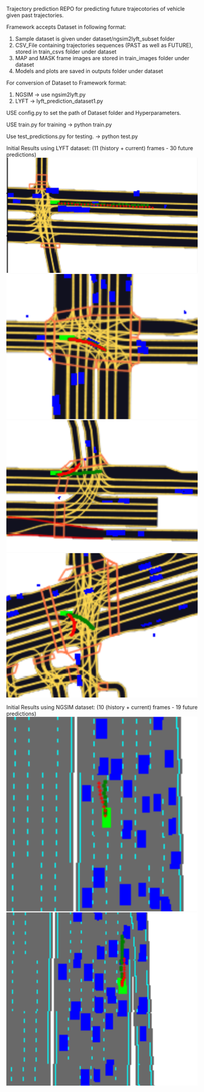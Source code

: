 Trajectory prediction REPO for predicting future trajecotories of vehicle given past trajectories.

Framework accepts Dataset in following format:
1. Sample dataset is given under dataset/ngsim2lyft_subset folder
2. CSV_File containing trajectories sequences (PAST as well as FUTURE), stored in train_csvs folder under dataset
3. MAP and MASK frame images are stored in train_images folder under dataset
4. Models and plots are saved in outputs folder under dataset

For conversion of Dataset to Framework format:
1. NGSIM -> use ngsim2lyft.py
2. LYFT -> lyft_prediction_dataset1.py

USE config.py to set the path of Dataset folder and Hyperparameters.

USE train.py for training -> python train.py

Use test_predictions.py for testing. -> python test.py

Initial Results using LYFT dataset: (11 (history + current) frames - 30 future predictions)
![LYFT1](./some_results/map_normalized_521968.PNG)
![LYFT2](./some_results/map_normalized_1369009.PNG)
![LYFT3](./some_results/map_normalized_8021838.PNG)
![LYFT4](./some_results/map_normalized_8461386.PNG)

Initial Results using NGSIM dataset: (10 (history + current) frames - 19 future predictions)
![NGSIM1](./some_results/map_NGSIM_6254.PNG)
![NGSIM2](./some_results/map_NGSIM_7775.PNG)

